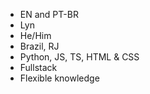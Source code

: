 - EN and PT-BR
- Lyn
- He/Him
- Brazil, RJ
- Python, JS, TS, HTML & CSS
- Fullstack
- Flexible knowledge
